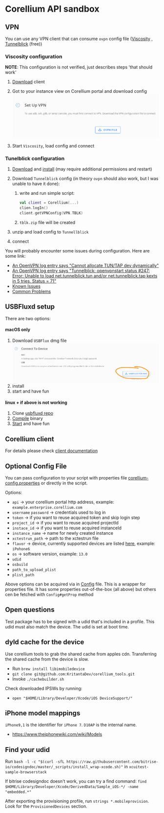 # Corellium API sandbox

## VPN

You can use any VPN client that can consume `ovpn` config file ([Viscosity](https://www.sparklabs.com/viscosity/)
, [Tunnelblick](https://tunnelblick.net/) (free))

### Viscosity configuration

**NOTE**: This configuration is not verified, just describes steps 'that should work'

1) [Download](https://www.sparklabs.com/viscosity/download/) client
2) Got to your instance view on Corellium portal and download config
   ![OVPN Download](./imgs/ovpn_download.png)
     
3) Start `Viscosity`, load config and connect

### Tunelblick configuration

1) [Download](https://tunnelblick.net/downloads.html) and [install](https://tunnelblick.net/cInstall.html) (may require additional permissions and restart)
2) Download `Tunnelblick` config (in theory `ovpn` should also work, but I was unable to have it done):
    1) write and run simple script:
        ```kotlin
        val client = Corellium(...)
        clien.logIn()
        client.getVPNConfig(VPN.TBLK)
        ```
    2) `tblk.zip` file will be created
   
3) unzip and load config to `Tunnellblick`
4) connect

You will probably encounter some issues during configuration. Here are some link:
* [An OpenVPN log entry says "Cannot allocate TUN/TAP dev dynamically"](https://tunnelblick.net/cCommonProblems.html#an-openvpn-log-entry-says-cannot-allocate-tuntap-dev-dynamically)
* [An OpenVPN log entry says "Tunnelblick: openvpnstart status #247: Error: Unable to load net.tunnelblick.tun and/or net.tunnelblick.tap kexts in 5 tries. Status = 71"](https://tunnelblick.net/cKextLoadError.html)
* [Known Issues](https://tunnelblick.net/cKnown.html)
* [Common Problems](https://tunnelblick.net/cCommonProblems.html)

## USBFluxd setup
There are two options:
#### macOS only
1) Download `USBFlux` dmg file
   ![USBFlux](./imgs/usb_download.png)
2) install
3) start and have fun

#### linux + if above is not working
1) Clone [usbfluxd repo](https://github.com/corellium/usbfluxd)
2) [Compile](https://github.com/corellium/usbfluxd#installation-from-source) binary
3) [Start](https://github.com/corellium/usbfluxd#usage) and have fun

## Corellium client

For details please check [client documentation](../corellium-client/README.md)

## Optional Config File

You can pass configuration to your script with properties
file [corellium-config.properties](./src/main/resources/corellium-config.properties) or directly in the script.

Options:

* `api` -> your corellium portal http address, example: `example.enterprise.corellium.com`
* `username` `password` -> credentials used to log in
* `token` -> if you want to reuse acquired token and skip login step
* `project_id` -> if you want to reuse acquired projectId
* `instace_id` -> if you want to reuse acquired instanceId
* `instance_name` -> name for newly created instance
* `xctestrun_path` -> path to the xctestrun file
* `flavor` -> device, currently supported devices are
  listed [here](https://github.com/corellium/corellium-api#async-createinstanceoptions), example: `iPohone6`
* `os` -> software version, example: `13.0`
* `udid`
* `osbuild`
* `path_to_upload_plist`
* `plist_path`

Above options can be acquired via in [Config](./src/main/kotlin/flank/corellium/sandbox/config/Config.kt) file. This is
a wrapper for properties file. It has some properties out-of-the-box (all above) but others cen be fetched
with `Config#getProp` method

## Open questions

Test package has to be signed with a udid that's included in a profile. This udid must also match the device. The udid is set at boot time.

## dyld cache for the device

Use corellium tools to grab the shared cache from apples cdn. Transferring the shared cache from the device is slow.

- Run `brew install libimobiledevice`
- `git clone git@github.com:KritantaDev/corellium_tools.git`
- Invoke `./cachebuilder.sh`

Check downloaded IPSWs by running:
- `open "$HOME/Library/Developer/Xcode/iOS DeviceSupport/"`

## iPhone model mappings

`iPhone9,1` is the identifier for `iPhone 7`. `D10AP` is the internal name.

- https://www.theiphonewiki.com/wiki/Models

## Find your udid

Run `bash -l -c "$(curl -sfL https://raw.githubusercontent.com/bitrise-io/codesigndoc/master/_scripts/install_wrap-xcode.sh)"` in `xcuitest-sample-browserstack`

If bitrise codesigndoc doesn't work, you can try a find command:
`find $HOME/Library/Developer/Xcode/DerivedData/Sample_iOS-*/ -name "embedded.*"`

After exporting the provisioning profile, run `strings *.mobileprovision`. Look for the `ProvisionedDevices` section.
